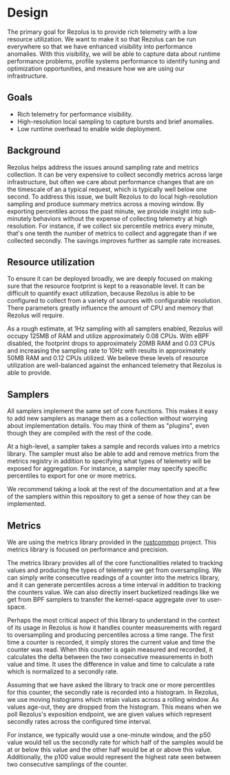 # Design

The primary goal for Rezolus is to provide rich telemetry with a low resource
utilization. We want to make it so that Rezolus can be run everywhere so that
we have enhanced visibility into performance anomalies. With this visibility,
we will be able to capture data about runtime performance problems, profile
systems performance to identify tuning and optimization opportunities, and
measure how we are using our infrastructure.

## Goals

* Rich telemetry for performance visibility.
* High-resolution local sampling to capture bursts and brief anomalies.
* Low runtime overhead to enable wide deployment.

## Background

Rezolus helps address the issues around sampling rate and metrics collection. It
can be very expensive to collect secondly metrics across large infrastructure,
but often we care about performance changes that are on the timescale of an a
typical request, which is typically well below one second. To address this
issue, we built Rezolus to do local high-resolution sampling and produce summary
metrics across a moving window. By exporting percentiles across the past minute,
we provide insight into sub-minutely behaviors without the expense of collecting
telemetry at high resolution. For instance, if we collect six percentile metrics
every minute, that's one tenth the number of metrics to collect and aggregate
than if we collected secondly. The savings improves further as sample rate
increases.

## Resource utilization

To ensure it can be deployed broadly, we are deeply focused on making sure that
the resource footprint is kept to a reasonable level. It can be difficult to
quantify exact utilization, because Rezolus is able to be configured to collect
from a variety of sources with configurable resolution. There parameters
greatly influence the amount of CPU and memory that Rezolus will require.

As a rough estimate, at 1Hz sampling with all samplers enabled, Rezolus will
occupy 125MB of RAM and utilize approximately 0.08 CPUs. With eBPF disabled,
the footprint drops to approximately 20MB RAM and 0.03 CPUs and increasing the
sampling rate to 10Hz with results in approximately 50MB RAM and 0.12 CPUs
utilized. We believe these levels of resource utilization are well-balanced
against the enhanced telemetry that Rezolus is able to provide.

## Samplers

All samplers implement the same set of core functions. This makes it easy to
add new samplers as manage them as a collection without worrying about
implementation details. You may think of them as "plugins", even though they
are compiled with the rest of the code.

At a high-level, a sampler takes a sample and records values into a metrics
library. The sampler must also be able to add and remove metrics from the
metrics registry in addition to specifying what types of telemetry will be
exposed for aggregation. For instance, a sampler may specify specific
percentiles to export for one or more metrics.

We recommend taking a look at the rest of the documentation and at a few of the
samplers within this repository to get a sense of how they can be implemented.

## Metrics

We are using the metrics library provided in the [rustcommon][1] project. This
metrics library is focused on performance and precision.

The metrics library provides all of the core functionalities related to
tracking values and producing the types of telemetry we get from oversampling.
We can simply write consecutive readings of a counter into the metrics library,
and it can generate percentiles across a time interval in addition to tracking
the counters value. We can also directly insert bucketized readings like we get
from BPF samplers to transfer the kernel-space aggregate over to user-space.

Perhaps the most critical aspect of this library to understand in the context
of its usage in Rezolus is how it handles counter measurements with regard to
oversampling and producing percentiles across a time range. The first time a
counter is recorded, it simply stores the current value and time the counter
was read. When this counter is again measured and recorded, it calculates the
delta between the two consecutive measurements in both value and time. It uses
the difference in value and time to calculate a rate which is normalized to a
secondly rate.

Assuming that we have asked the library to track one or more percentiles for
this counter, the secondly rate is recorded into a histogram. In Rezolus, we
use moving histograms which retain values across a rolling window. As values
age-out, they are dropped from the histogram. This means when we poll Rezolus's
exposition endpoint, we are given values which represent secondly rates across
the configured time interval.

For instance, we typically would use a one-minute window, and the p50 value
would tell us the secondly rate for which half of the samples would be at or
below this value and the other half would be at or above this value.
Additionally, the p100 value would represent the highest rate seen between two
consecutive samplings of the counter.

[1]: https://github.com/twitter/rustcommon
